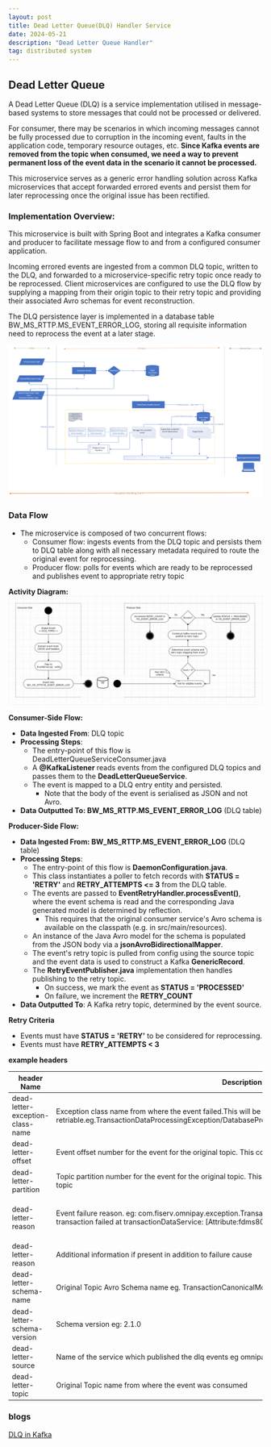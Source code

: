 ```yaml
---
layout: post
title: Dead Letter Queue(DLQ) Handler Service
date: 2024-05-21
description: "Dead Letter Queue Handler"
tag: distributed system
---
```


## Dead Letter Queue

A Dead Letter Queue (DLQ) is a service implementation utilised in message-based systems to store messages that could not be processed or delivered.

For consumer, there may be scenarios in which incoming messages cannot be fully processed due to corruption in the incoming event, faults in the application code, temporary resource outages, etc. **Since Kafka events are removed from the topic when consumed, we need a way to prevent permanent loss of the event data in the scenario it cannot be processed.**

This microservice serves as a generic error handling solution across Kafka microservices that accept forwarded errored events and persist them for later reprocessing once the original issue has been rectified.

### Implementation Overview:

This microservice is built with Spring Boot and integrates a Kafka consumer and producer to facilitate message flow to and from a configured consumer application.

Incoming errored events are ingested from a common DLQ topic, written to the DLQ, and forwarded to a microservice-specific retry topic once ready to be reprocessed. Client microservices are configured to use the DLQ flow by supplying a mapping from their origin topic to their retry topic and providing their associated Avro schemas for event reconstruction.

The DLQ persistence layer is implemented in a database table BW_MS_RTTP.MS_EVENT_ERROR_LOG, storing all requisite information need to reprocess the event at a later stage.

<img src="/images/Kafka-DLQ/DLQ-Kafka.png">
<!-- ![image](https://github.com/user-attachments/assets/96c031b3-ca6e-46cc-8bc0-056db1e97ef3) -->

### Data Flow

- The microservice is composed of two concurrent flows:
  - Consumer flow: ingests events from the DLQ topic and persists them to DLQ table along with all necessary metadata required to route the original event for reprocessing.
  - Producer flow: polls for events which are ready to be reprocessed and publishes event to appropriate retry topic

**Activity Diagram:**
<img src="/images/Kafka-DLQ/activity-diagram.png">

<!-- ![image](https://github.com/user-attachments/assets/cb2b347d-745f-42dc-9e44-2b551641335b) -->

**Consumer-Side Flow:**

- **Data Ingested From**: DLQ topic
- **Processing Steps**:
  - The entry-point of this flow is DeadLetterQueueServiceConsumer.java
  - A **@KafkaListener** reads events from the configured DLQ topics and passes them to the **DeadLetterQueueService**.
  - The event is mapped to a DLQ entry entity and persisted.
    - Note that the body of the event is serialised as JSON and not Avro.
- **Data Outputted To: BW_MS_RTTP.MS_EVENT_ERROR_LOG** (DLQ table)

**Producer-Side Flow:**

- **Data Ingested From: BW_MS_RTTP.MS_EVENT_ERROR_LOG** (DLQ table)
- **Processing Steps**:
  - The entry-point of this flow is **DaemonConfiguration.java**.
  - This class instantiates a poller to fetch records with **STATUS = 'RETRY'** and **RETRY_ATTEMPTS <= 3** from the DLQ table.
  - The events are passed to **EventRetryHandler.processEvent()**, where the event schema is read and the corresponding Java generated model is determined by reflection.
    - This requires that the original consumer service's Avro schema is available on the classpath (e.g. in src/main/resources).
  - An instance of the Java Avro model for the schema is populated from the JSON body via a **jsonAvroBidirectionalMapper**.
  - The event's retry topic is pulled from config using the source topic and the event data is used to construct a Kafka **GenericRecord**.
  - The **RetryEventPublisher.java** implementation then handles publishing to the retry topic.
    - On success, we mark the event as **STATUS = 'PROCESSED'**
    - On failure, we increment the **RETRY_COUNT**
- **Data Outputted To**: A Kafka retry topic, determined by the event source.

**Retry Criteria**

- Events must have **STATUS = 'RETRY'** to be considered for reprocessing.
- Events must have **RETRY_ATTEMPTS < 3**

**example headers**

| header Name                      | Description                                                                                                                                                                                                                | Required                                                    |
| -------------------------------- | -------------------------------------------------------------------------------------------------------------------------------------------------------------------------------------------------------------------------- | ----------------------------------------------------------- |
| dead-letter-exception-class-name | Exception class name from where the event failed.This will be use to classify the exceptions as retriable or non-retriable.eg.TransactionDataProcessingException/DatabaseProcessingException/KafkaDeserializationException | YES                                                         |
| dead-letter-offset               | Event offset number for the event for the original topic. This could either be from primary topic or the retry topic                                                                                                       | YES                                                         |
| dead-letter-partition            | Topic partition number for the event for the original topic. This could either be from primary topic or the retry topic                                                                                                    | YES                                                         |
| dead-letter-reason               | Event failure reason. eg: com.fiserv.omnipay.exception.TransactionDataProcessingException: Processing of the transaction failed at transactionDataService: [Attribute:fdms80_0607_4_31].                                   | Optional Incase of deserialization issue this could be null |
| dead-letter-reason               | Additional information if present in addition to failure cause                                                                                                                                                             | Opt                                                         |
| dead-letter-schema-name          | Original Topic Avro Schema name eg. TransactionCanonicalModel                                                                                                                                                              | Opt                                                         |
| dead-letter-schema-version       | Schema version eg: 2.1.0                                                                                                                                                                                                   | Opt                                                         |
| dead-letter-source               | Name of the service which published the dlq events eg omnipay-fee-consumer-service                                                                                                                                         | YES                                                         |
| dead-letter-topic                | Original Topic name from where the event was consumed                                                                                                                                                                      | YES                                                         |

### blogs

[DLQ in Kafka](https://www.kai-waehner.de/blog/2022/05/30/error-handling-via-dead-letter-queue-in-apache-kafka/)
